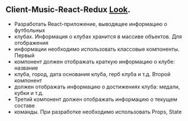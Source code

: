 ## Client-Music-React-Redux [Look](https://musicsua.azurewebsites.net).
- Разработать React-приложение, выводящее информацию о футбольных 
- клубах. Информация о клубах хранится в массиве объектов. Для отображения 
- информации необходимо использовать классовые компоненты. Первый 
- компонент должен отображать краткую информацию о клубе: название 
- клуба, город, дата основания клуба, герб клуба и т.д. Второй компонент 
- должен отображать информацию о достижениях клуба: медали, кубки и т.д.
- Третий компонент должен отображать информацию о текущем составе 
- команды. При разработке необходимо использовать Props, State
